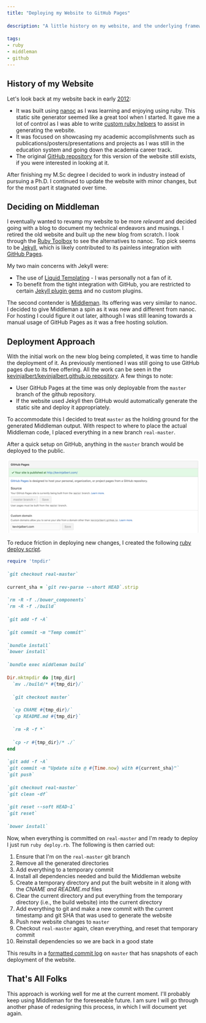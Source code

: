 ```yaml
---
title: "Deploying my Website to GitHub Pages"

description: "A little history on my website, and the underlying framework I have used -- Middleman. I walkthrough the process on how I deploy the website to GitHub pages using a deployment script."

tags:
- ruby
- middleman
- github
---
```


## History of my Website
Let's look back at my website back in early [2012](https://web.archive.org/web/20120122125850/http://kevinjalbert.com/):

 - It was built using [nanoc](http://nanoc.ws/) as I was learning and enjoying using ruby. This static site generator seemed like a great tool when I started. It gave me a lot of control as I was able to write [custom ruby helpers](https://github.com/kevinjalbert/website/blob/master/lib/helpers/custom_helper.rb) to assist in generating the website.
 - It was focused on showcasing my academic accomplishments such as publications/posters/presentations and projects as I was still in the education system and going down the academia career track.
 - The original [GitHub repository](https://github.com/kevinjalbert/website) for this version of the website still exists, if you were interested in looking at it.

After finishing my M.Sc degree I decided to work in industry instead of pursuing a Ph.D. I continued to update the website with minor changes, but for the most part it stagnated over time.

## Deciding on Middleman
I eventually wanted to revamp my website to be more _relevant_ and decided going with a blog to document my technical endeavors and musings. I retired the old website and built up the new blog from scratch. I look through the [Ruby Toolbox](https://www.ruby-toolbox.com/categories/static_website_generation) to see the alternatives to nanoc. Top pick seems to be [Jekyll](https://github.com/jekyll/jekyll), which is likely contributed to its painless integration with [GitHub Pages](https://help.github.com/articles/using-jekyll-as-a-static-site-generator-with-github-pages/).

My two main concerns with Jekyll were:

- The use of [Liquid Templating](https://jekyllrb.com/docs/templates/) - I was personally not a fan of it.
- To benefit from the tight integration with GitHub, you are restricted to certain [Jekyll plugin gems](https://pages.github.com/versions/) and no custom plugins.

The second contender is [Middleman](https://middlemanapp.com/). Its offering was very similar to nanoc. I decided to give Middleman a spin as it was new and different from nanoc. For hosting I could figure it out later, although I was still leaning towards a manual usage of GitHub Pages as it was a free hosting solution.

## Deployment Approach
With the initial work on the new blog being completed, it was time to handle the deployment of it. As previously mentioned I was still going to use GitHub pages due to its free offering. All the work can be seen in the [kevinjalbert/kevinjalbert.github.io repository](https://github.com/kevinjalbert/kevinjalbert.github.io). A few things to note:

- User GitHub Pages at the time was only deployable from the `master` branch of the github repository.
- If the website used Jekyll then GitHub would automatically generate the static site and deploy it appropriately.

To accommodate this I decided to treat `master` as the holding ground for the generated Middleman output. With respect to where to place the actual Middleman code, I placed everything in a new branch `real-master`.

After a quick setup on GitHub, anything in the `master` branch would be deployed to the public.

![GitHub Configuration](/images/2016-11-28-deploying-my-website-to-github-pages/github-configuration.png)

To reduce friction in deploying new changes, I created the following [ruby deploy script](https://github.com/kevinjalbert/kevinjalbert.github.io/blob/424c42a5bd65cefb083a01e49f94cbc2e3a73e82/deploy.rb).

```ruby
require 'tmpdir'

`git checkout real-master`

current_sha = `git rev-parse --short HEAD`.strip

`rm -R -f ./bower_components`
`rm -R -f ./build`

`git add -f -A`

`git commit -m "Temp commit"`

`bundle install`
`bower install`

`bundle exec middleman build`

Dir.mktmpdir do |tmp_dir|
  `mv ./build/* #{tmp_dir}/`

  `git checkout master`

  `cp CNAME #{tmp_dir}/`
  `cp README.md #{tmp_dir}`

  `rm -R -f *`

  `cp -r #{tmp_dir}/* ./`
end

`git add -f -A`
`git commit -m "Update site @ #{Time.now} with #{current_sha}"`
`git push`

`git checkout real-master`
`git clean -df`

`git reset --soft HEAD~1`
`git reset`

`bower install`
```

Now, when everything is committed on `real-master` and I'm ready to deploy I just run `ruby deploy.rb`. The following is then carried out:

1. Ensure that I'm on the `real-master` git branch
2. Remove all the generated directories
3. Add everything to a temporary commit
4. Install all dependencies needed and build the Middleman website
5. Create a temporary directory and put the built website in it along with the _CNAME and README.md_ files
6. Clear the current directory and put everything from the temporary directory (i.e., the build website) into the current directory
7. Add everything to git and make a new commit with the current timestamp and git SHA that was used to generate the website
8. Push new website changes to `master`
9. Checkout `real-master` again, clean everything, and reset that temporary commit
10. Reinstall dependencies so we are back in a good state

This results in a [formatted commit log](https://github.com/kevinjalbert/kevinjalbert.github.io/commits/master) on `master` that has snapshots of each deployment of the website.

## That's All Folks
This approach is working well for me at the current moment. I'll probably keep using Middleman for the foreseeable future. I am sure I will go through another phase of redesigning this process, in which I will document yet again.
